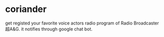 # coriander
get registed your favorite voice actors radio program of Radio Broadcaster 超A&amp;G. it notifies through google chat bot.
